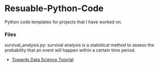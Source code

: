 # Resuable-Python-Code
Python code templates for projects that I have worked on.

### Files
survival_analysis.py: survival analysis is a statistical method to assess the probability that an event will happen within a certain time period.  
- [Towards Data Science Tutorial](https://towardsdatascience.com/survival-analysis-intuition-implementation-in-python-504fde4fcf8e)

